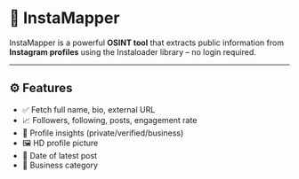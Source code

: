 # 📸 InstaMapper

InstaMapper is a powerful **OSINT tool** that extracts public information from **Instagram profiles** using the Instaloader library – no login required.

---

## ⚙️ Features

- ✅ Fetch full name, bio, external URL
- 📈 Followers, following, posts, engagement rate
- 🧠 Profile insights (private/verified/business)
- 🖼️ HD profile picture
- 📅 Date of latest post
- 💼 Business category
